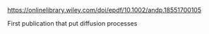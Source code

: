 https://onlinelibrary.wiley.com/doi/epdf/10.1002/andp.18551700105

First publication that put diffusion processes 